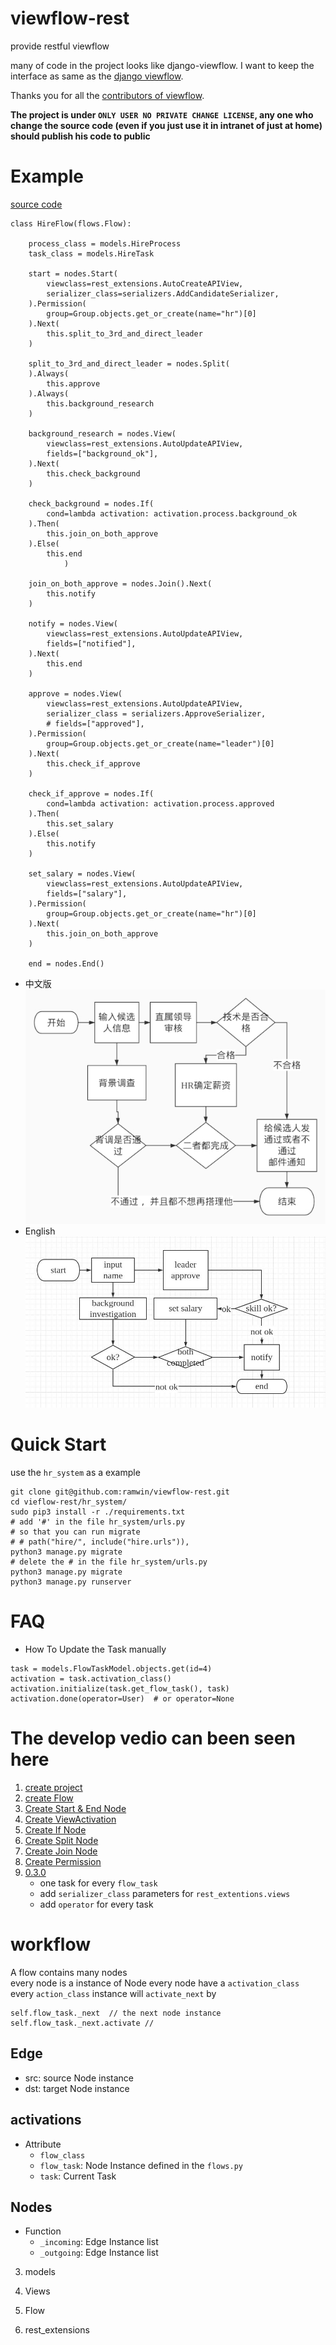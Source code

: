 # viewflow-rest


provide restful viewflow 

many of code in the project looks like django-viewflow. I want to keep the interface as same as the [django viewflow](https://github.com/viewflow/viewflow).

Thanks you for all the [contributors of viewflow](https://github.com/viewflow/viewflow/graphs/contributors).

**The project is under `ONLY USER NO PRIVATE CHANGE LICENSE`, any one who change the source code (even if you just use it in intranet of just at home) should publish his code to public**

# Example
[source code](./hr_system/hire/flow.py)
```
class HireFlow(flows.Flow):

    process_class = models.HireProcess
    task_class = models.HireTask

    start = nodes.Start(
        viewclass=rest_extensions.AutoCreateAPIView,
        serializer_class=serializers.AddCandidateSerializer,
    ).Permission(
        group=Group.objects.get_or_create(name="hr")[0]
    ).Next(
        this.split_to_3rd_and_direct_leader
    )

    split_to_3rd_and_direct_leader = nodes.Split(
    ).Always(
        this.approve
    ).Always(
        this.background_research
    )

    background_research = nodes.View(
        viewclass=rest_extensions.AutoUpdateAPIView,
        fields=["background_ok"],
    ).Next(
        this.check_background
    )

    check_background = nodes.If(
        cond=lambda activation: activation.process.background_ok
    ).Then(
        this.join_on_both_approve
    ).Else(
        this.end
            )

    join_on_both_approve = nodes.Join().Next(
        this.notify
    )

    notify = nodes.View(
        viewclass=rest_extensions.AutoUpdateAPIView,
        fields=["notified"],
    ).Next(
        this.end
    )

    approve = nodes.View(
        viewclass=rest_extensions.AutoUpdateAPIView,
        serializer_class = serializers.ApproveSerializer,
        # fields=["approved"],
    ).Permission(
        group=Group.objects.get_or_create(name="leader")[0]
    ).Next(
        this.check_if_approve
    )

    check_if_approve = nodes.If(
        cond=lambda activation: activation.process.approved
    ).Then(
        this.set_salary
    ).Else(
        this.notify
    )

    set_salary = nodes.View(
        viewclass=rest_extensions.AutoUpdateAPIView,
        fields=["salary"],
    ).Permission(
        group=Group.objects.get_or_create(name="hr")[0]
    ).Next(
        this.join_on_both_approve
    )

    end = nodes.End()
```
* 中文版  
![](./hr_system/招聘流程.jpg)
* English  
![](./hr_system/flow.jpg)

# Quick Start
use the `hr_system` as a example


```
git clone git@github.com:ramwin/viewflow-rest.git
cd vieflow-rest/hr_system/
sudo pip3 install -r ./requirements.txt
# add '#' in the file hr_system/urls.py
# so that you can run migrate
# # path("hire/", include("hire.urls")),
python3 manage.py migrate
# delete the # in the file hr_system/urls.py
python3 manage.py migrate
python3 manage.py runserver
```


# FAQ
* How To Update the Task manually
```
task = models.FlowTaskModel.objects.get(id=4)
activation = task.activation_class()
activation.initialize(task.get_flow_task(), task)
activation.done(operator=User)  # or operator=None
```


# The develop vedio can been seen here
1. [create project](https://www.bilibili.com/video/BV1Zi4y157k4)
2. [create Flow](https://www.bilibili.com/video/BV1Uy4y1B7pR)
3. [Create Start & End Node](https://www.bilibili.com/video/BV1cv411r7Pe/)
4. [Create ViewActivation](https://www.bilibili.com/video/BV185411L7CZ/)
5. [Create If Node](https://www.bilibili.com/video/BV1sp4y1678D/)
6. [Create Split Node](https://www.bilibili.com/video/BV1sp4y1678D/)
7. [Create Join Node](https://www.bilibili.com/video/BV15i4y1L7ao/)
8. [Create Permission](https://www.bilibili.com/video/BV1vD4y197Dr/)
9. [0.3.0](https://www.bilibili.com/video/BV1Av411r73n/)
    * one task for every `flow_task`
    * add `serializer_class` parameters for `rest_extentions.views`
    * add `operator` for every task


# workflow
A flow contains many nodes  
every node is a instance of Node
every node have a `activation_class`  
every `action_class` instance will `activate_next` by
```
self.flow_task._next  // the next node instance
self.flow_task._next.activate // 
```

## Edge
* src: source Node instance
* dst: target Node instance

## activations
* Attribute
    * `flow_class`
    * `flow_task`: Node Instance defined in the `flows.py`
    * `task`: Current Task

## Nodes
* Function
    * `_incoming`: Edge Instance list
    * `_outgoing`: Edge Instance list

3. models

4. Views

6. Flow


9. rest_extensions

